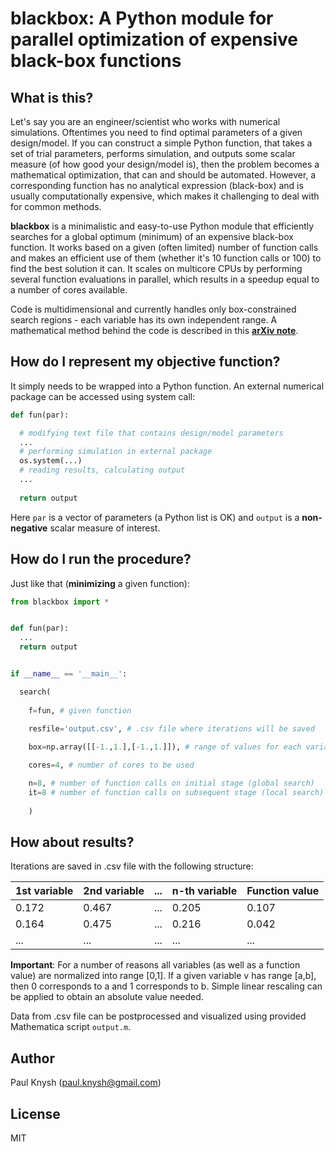 # blackbox: A Python module for parallel optimization of expensive black-box functions

## What is this?

Let's say you are an engineer/scientist who works with numerical simulations. Oftentimes you need to find optimal parameters of a given design/model. If you can construct a simple Python function, that takes a set of trial parameters, performs simulation, and outputs some scalar measure (of how good your design/model is), then the problem becomes a mathematical optimization, that can and should be automated. However, a corresponding function has no analytical expression (black-box) and is usually computationally expensive, which makes it challenging to deal with for common methods.

**blackbox** is a minimalistic and easy-to-use Python module that efficiently searches for a global optimum (minimum) of an expensive black-box function. It works based on a given (often limited) number of function calls and makes an efficient use of them (whether it's 10 function calls or 100) to find the best solution it can. It scales on multicore CPUs by performing several function evaluations in parallel, which results in a speedup equal to a number of cores available.

Code is multidimensional and currently handles only box-constrained search regions - each variable has its own independent range. A mathematical method behind the code is described in this [**arXiv note**](http://arxiv.org/pdf/1605.00998.pdf).

## How do I represent my objective function?

It simply needs to be wrapped into a Python function. An external numerical package can be accessed using system call:
```python
def fun(par):

  # modifying text file that contains design/model parameters
  ...
  # performing simulation in external package
  os.system(...)
  # reading results, calculating output
  ...
  
  return output
```
Here `par` is a vector of parameters (a Python list is OK) and `output` is a **non-negative** scalar measure of interest.

## How do I run the procedure?

Just like that (**minimizing** a given function):
```python
from blackbox import *


def fun(par):
  ...
  return output


if __name__ == '__main__':

  search(
  
    f=fun, # given function
	
    resfile='output.csv', # .csv file where iterations will be saved

    box=np.array([[-1.,1.],[-1.,1.]]), # range of values for each variable

    cores=4, # number of cores to be used

    n=8, # number of function calls on initial stage (global search)
    it=8 # number of function calls on subsequent stage (local search)
    
    )
```

## How about results?

Iterations are saved in .csv file with the following structure:

1st variable | 2nd variable | ... | n-th variable | Function value
--- | --- | --- | --- | ---
0.172 | 0.467 | ... | 0.205 | 0.107
0.164 | 0.475 | ... | 0.216 | 0.042
... | ... | ... | ... | ...

**Important**: For a number of reasons all variables (as well as a function value) are normalized into range [0,1]. If a given variable v has range [a,b], then 0 corresponds to a and 1 corresponds to b. Simple linear rescaling can be applied to obtain an absolute value needed.

Data from .csv file can be postprocessed and visualized using provided Mathematica script `output.m`.

## Author

Paul Knysh (paul.knysh@gmail.com)

## License

MIT
